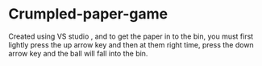 # Crumpled-paper-game
Created using VS studio , and to get the paper in to the bin, you must first lightly press the up arrow key and then at them right time, press the down arrow key and the ball will fall into the bin.
